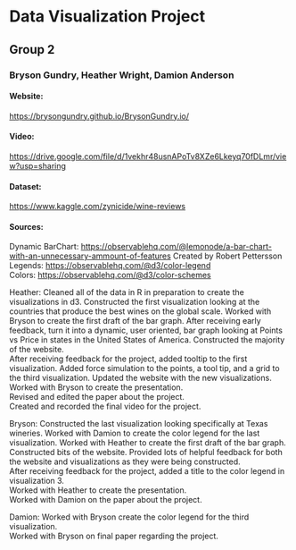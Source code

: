 # Data Visualization Project

## Group 2 

### Bryson Gundry, Heather Wright, Damion Anderson 

#### Website: 
https://brysongundry.github.io/BrysonGundry.io/

#### Video:  
https://drive.google.com/file/d/1vekhr48usnAPoTv8XZe6Lkeyq70fDLmr/view?usp=sharing  

#### Dataset: 
https://www.kaggle.com/zynicide/wine-reviews

#### Sources:
Dynamic BarChart: https://observablehq.com/@lemonode/a-bar-chart-with-an-unnecessary-ammount-of-features Created by Robert Pettersson  
Legends: https://observablehq.com/@d3/color-legend  
Colors: https://observablehq.com/@d3/color-schemes  

Heather: Cleaned all of the data in R in preparation to create the visualizations in d3. Constructed the first visualization looking at the countries that produce the best wines on the global scale. Worked with Bryson to create the first draft of the bar graph. After receiving early feedback, turn it into a dynamic, user oriented, bar graph looking at Points vs Price in states in the United States of America. Constructed the majority of the website.  
After receiving feedback for the project, added tooltip to the first visualization. Added force simulation to the points, a tool tip, and a grid to the third visualization. Updated the website with the new visualizations.  
Worked with Bryson to create the presentation.  
Revised and edited the paper about the project.  
Created and recorded the final video for the project.  
  
Bryson: Constructed the last visualization looking specifically at Texas wineries. Worked with Damion to create the color legend for the last visualization. Worked with Heather to create the first draft of the bar graph. Constructed bits of the website. Provided lots of helpful feedback for both the website and visualizations as they were being constructed.  
After receiving feedback for the project, added a title to the color legend in visualization 3.  
Worked with Heather to create the presentation.  
Worked with Damion on the paper about the project.  
  
Damion: Worked with Bryson create the color legend for the third visualization.  
Worked with Bryson on final paper regarding the project.  
